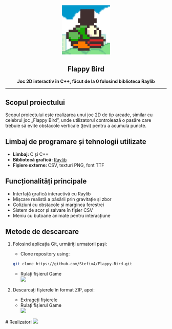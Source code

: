 <div align="center">
<img src="resources/images/flappy-bird-logo.png" width="150"/>
<h2>Flappy Bird</h2>
</div>


<p align="center">
</p>

<p align="center"><strong>Joc 2D interactiv în C++, făcut de la 0 folosind biblioteca Raylib</strong></p>

---

<h2>Scopul proiectului</h2>
    <p>
        Scopul proiectului este realizarea unui joc 2D de tip arcade, similar cu celebrul joc „Flappy Bird”, unde
        utilizatorul controlează o pasăre care trebuie să evite obstacole verticale (țevi) pentru a acumula puncte.
    </p>
<h2>Limbaj de programare și tehnologii utilizate</h2>
    <ul>
        <li><strong>Limbaj: </strong>C și C++</li>
        <li><strong>Bibliotecă grafică: </strong><a href = "/include/raylib.h">Raylib</a></li>
        <li><strong>Fișiere externe: </strong>CSV, texturi PNG, font TTF</li>
    </ul>
<h2>Funcționalități principale</h2>
    <ul>
        <li>Interfață grafică interactivă cu Raylib</li>
        <li>Mișcare realistă a păsării prin gravitație și zbor</li>
        <li>Coliziuni cu obstacole și marginea ferestrei</li>
        <li>Sistem de scor și salvare în fișier CSV</li>
        <li>Meniu cu butoane animate pentru interacțiune</li>
    </ul>

<h2>Metode de descarcare</h2>
<ol type = "1">
    <li><p>Folosind aplicația Git, urmăriți urmatorii pași:</p></li>
    <ul>
        <li>Clone repository using:</li></ul>

```sh
git clone https://github.com/Stefix4/Flappy-Bird.git
```
<ul>
    <li>Rulați fișierul Game</li>
    <img src="https://github.com/Stefix4/Turn-base-Game/assets/94927709/df2e3525-7f3c-45f3-bdca-a3c2333ead51"/>
</ul>
<li><p>Descarcați fișierele în format ZIP, apoi:</p></li>
<ul>
    <li>Extrageți fișierele</li>
    <li>Rulați fișierul Game</li>
    <img src="https://github.com/Stefix4/Turn-base-Game/assets/94927709/df2e3525-7f3c-45f3-bdca-a3c2333ead51"/>
</ul>
</ol>
# Realizatori

<a href="https://github.com/Stefix4/Flappy-Bird/graphs/contributors">
    <img src="https://contrib.rocks/image?repo=Stefix4/Flappy-Bird" />
</a>

